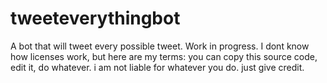 # tweeteverythingbot
A bot that will tweet every possible tweet. Work in progress.
I dont know how licenses work, but here are my terms: you can copy this source code, edit it, do whatever. i am not liable for whatever you do. just give credit.

